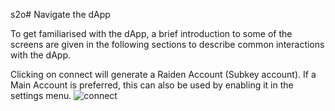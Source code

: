  s2o# Navigate the dApp

To get familiarised with the dApp, a brief introduction to some of the screens are given in the following sections to describe common interactions with the dApp.

Clicking on connect will generate a Raiden Account (Subkey account). If a Main Account is preferred, this can also be used by enabling it in the settings menu.
![connect](https://user-images.githubusercontent.com/15123108/102077692-b66e5080-3e2f-11eb-9533-dd7f3e76e30a.png 'Connect')
